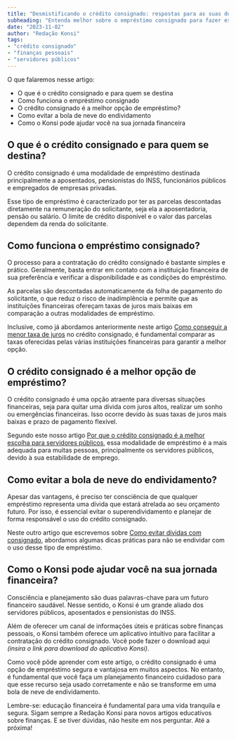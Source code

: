 ```yaml
---
title: "Desmistificando o crédito consignado: respostas para as suas dúvidas mais frequentes"
subheading: "Entenda melhor sobre o empréstimo consignado para fazer escolhas financeiras conscientes e seguras."
date: "2023-11-02"
author: "Redação Konsi"
tags:
- "crédito consignado"
- "finanças pessoais"
- "servidores públicos"
---
```


O que falaremos nesse artigo:
- O que é o crédito consignado e para quem se destina
- Como funciona o empréstimo consignado
- O crédito consignado é a melhor opção de empréstimo?
- Como evitar a bola de neve do endividamento
- Como o Konsi pode ajudar você na sua jornada financeira

## O que é o crédito consignado e para quem se destina?

O crédito consignado é uma modalidade de empréstimo destinada principalmente a aposentados, pensionistas do INSS, funcionários públicos e empregados de empresas privadas. 

Esse tipo de empréstimo é caracterizado por ter as parcelas descontadas diretamente na remuneração do solicitante, seja ela a aposentadoria, pensão ou salário. O limite de crédito disponível e o valor das parcelas dependem da renda do solicitante. 

## Como funciona o empréstimo consignado?

O processo para a contratação do crédito consignado é bastante simples e prático. Geralmente, basta entrar em contato com a instituição financeira de sua preferência e verificar a disponibilidade e as condições do empréstimo.

As parcelas são descontadas automaticamente da folha de pagamento do solicitante, o que reduz o risco de inadimplência e permite que as instituições financeiras ofereçam taxas de juros mais baixas em comparação a outras modalidades de empréstimo.

Inclusive, como já abordamos anteriormente neste artigo [Como conseguir a menor taxa de juros](https://konsi.com.br/postagens/como-conseguir-a-menor-taxa-de-juros) no crédito consignado, é fundamental comparar as taxas oferecidas pelas várias instituições financeiras para garantir a melhor opção.

## O crédito consignado é a melhor opção de empréstimo?

O crédito consignado é uma opção atraente para diversas situações financeiras, seja para quitar uma dívida com juros altos, realizar um sonho ou emergências financeiras. Isso ocorre devido às suas taxas de juros mais baixas e prazo de pagamento flexível.

Segundo este nosso artigo [Por que o crédito consignado é a melhor escolha para servidores públicos](https://konsi.com.br/postagens/por-que-o-credito-consignado-e-a-melhor-escolha-para-servidores-publicos), essa modalidade de empréstimo é a mais adequada para muitas pessoas, principalmente os servidores públicos, devido à sua estabilidade de emprego.

## Como evitar a bola de neve do endividamento?

Apesar das vantagens, é preciso ter consciência de que qualquer empréstimo representa uma dívida que estará atrelada ao seu orçamento futuro. Por isso, é essencial evitar o superendividamento e planejar de forma responsável o uso do crédito consignado. 

Neste outro artigo que escrevemos sobre [Como evitar dívidas com consignado](https://konsi.com.br/postagens/como-evitar-dividas-com-consignado), abordamos algumas dicas práticas para não se endividar com o uso desse tipo de empréstimo.

## Como o Konsi pode ajudar você na sua jornada financeira?

Consciência e planejamento são duas palavras-chave para um futuro financeiro saudável. Nesse sentido, o Konsi é um grande aliado dos servidores públicos, aposentados e pensionistas do INSS.

Além de oferecer um canal de informações úteis e práticas sobre finanças pessoais, o Konsi também oferece um aplicativo intuitivo para facilitar a contratação do crédito consignado. Você pode fazer o download aqui _(insira o link para download do aplicativo Konsi)_.

Como você pôde aprender com este artigo, o crédito consignado é uma opção de empréstimo segura e vantajosa em muitos aspectos. No entanto, é fundamental que você faça um planejamento financeiro cuidadoso para que esse recurso seja usado corretamente e não se transforme em uma bola de neve de endividamento. 

Lembre-se: educação financeira é fundamental para uma vida tranquila e segura. Sigam sempre a Redação Konsi para novos artigos educativos sobre finanças. E se tiver dúvidas, não hesite em nos perguntar. Até a próxima!

